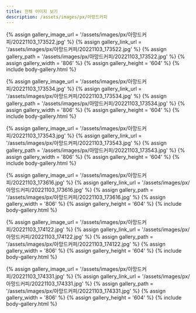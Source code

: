 ```yaml
---
title: 전체 이미지 보기
description: /assets/images/px/아망드커피
---
```




{% assign gallery_image_url = '/assets/images/px/아망드커피/20221103_173522.jpg' %}
{% assign gallery_link_url = '/assets/images/px/아망드커피/20221103_173522.jpg' %}
{% assign gallery_path = '/assets/images/px/아망드커피/20221103_173522.jpg' %}
{% assign gallery_width = '806'  %}
{% assign gallery_height = '604'  %}
{% include body-gallery.html %}

{% assign gallery_image_url = '/assets/images/px/아망드커피/20221103_173534.jpg' %}
{% assign gallery_link_url = '/assets/images/px/아망드커피/20221103_173534.jpg' %}
{% assign gallery_path = '/assets/images/px/아망드커피/20221103_173534.jpg' %}
{% assign gallery_width = '806'  %}
{% assign gallery_height = '604'  %}
{% include body-gallery.html %}

{% assign gallery_image_url = '/assets/images/px/아망드커피/20221103_173543.jpg' %}
{% assign gallery_link_url = '/assets/images/px/아망드커피/20221103_173543.jpg' %}
{% assign gallery_path = '/assets/images/px/아망드커피/20221103_173543.jpg' %}
{% assign gallery_width = '806'  %}
{% assign gallery_height = '604'  %}
{% include body-gallery.html %}

{% assign gallery_image_url = '/assets/images/px/아망드커피/20221103_173616.jpg' %}
{% assign gallery_link_url = '/assets/images/px/아망드커피/20221103_173616.jpg' %}
{% assign gallery_path = '/assets/images/px/아망드커피/20221103_173616.jpg' %}
{% assign gallery_width = '806'  %}
{% assign gallery_height = '604'  %}
{% include body-gallery.html %}

{% assign gallery_image_url = '/assets/images/px/아망드커피/20221103_174122.jpg' %}
{% assign gallery_link_url = '/assets/images/px/아망드커피/20221103_174122.jpg' %}
{% assign gallery_path = '/assets/images/px/아망드커피/20221103_174122.jpg' %}
{% assign gallery_width = '806'  %}
{% assign gallery_height = '604'  %}
{% include body-gallery.html %}

{% assign gallery_image_url = '/assets/images/px/아망드커피/20221103_174331.jpg' %}
{% assign gallery_link_url = '/assets/images/px/아망드커피/20221103_174331.jpg' %}
{% assign gallery_path = '/assets/images/px/아망드커피/20221103_174331.jpg' %}
{% assign gallery_width = '806'  %}
{% assign gallery_height = '604'  %}
{% include body-gallery.html %}
